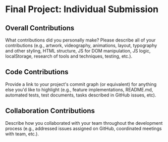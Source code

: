 # Final Project: Individual Submission

## Overall Contributions

What contributions did you personally make? Please describe all of your contributions (e.g., artwork, videography, animations, layout, typography and other styling, HTML structure, JS for DOM manipulation, JS logic, localStorage, research of tools and techniques, testing, etc.).

## Code Contributions

Provide a link to your project's commit graph (or equivalent) for anything else you'd like to highlight (e.g., feature implementations, README.md, automated tests, test documents, tasks described in GitHub issues, etc).

## Collaboration Contributions

Describe how you collaborated with your team throughout the development process (e.g., addressed issues assigned on GitHub, coordinated meetings with team, etc.).